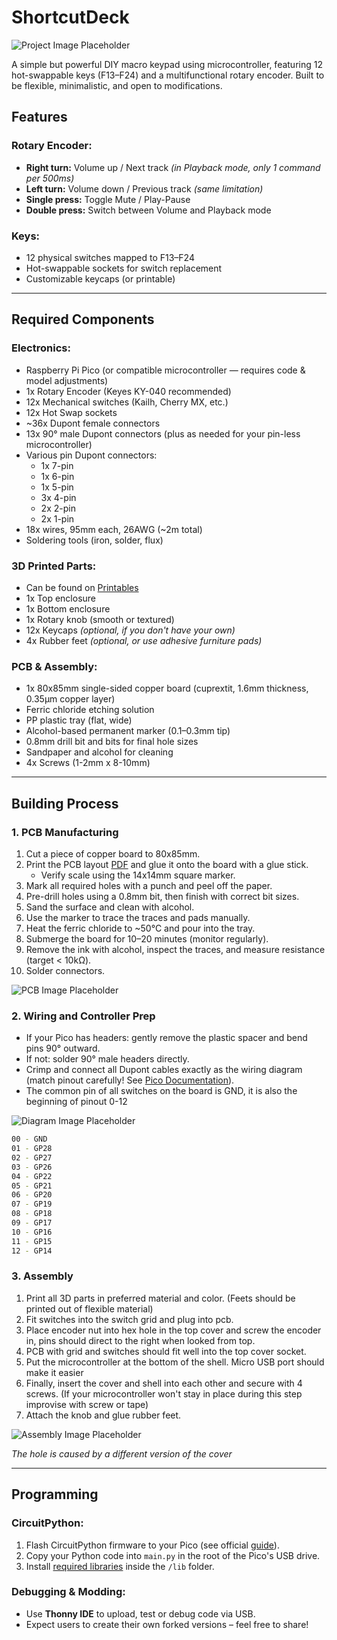 # ShortcutDeck

![Project Image Placeholder](https://github.com/MichalJef/ShortcutDeck/blob/main/docs/shortcutdeck_dark.png)

A simple but powerful DIY macro keypad using microcontroller, featuring 12 hot-swappable keys (F13–F24) and a multifunctional rotary encoder. Built to be flexible, minimalistic, and open to modifications.

## Features

### Rotary Encoder:
- **Right turn:** Volume up / Next track *(in Playback mode, only 1 command per 500ms)*
- **Left turn:** Volume down / Previous track *(same limitation)*
- **Single press:** Toggle Mute / Play-Pause
- **Double press:** Switch between Volume and Playback mode

### Keys:
- 12 physical switches mapped to F13–F24
- Hot-swappable sockets for switch replacement
- Customizable keycaps (or printable)

---

## Required Components

### Electronics:
- Raspberry Pi Pico (or compatible microcontroller — requires code & model adjustments)
- 1x Rotary Encoder (Keyes KY-040 recommended)
- 12x Mechanical switches (Kailh, Cherry MX, etc.)
- 12x Hot Swap sockets
- ~36x Dupont female connectors
- 13x 90° male Dupont connectors (plus as needed for your pin-less microcontroller)
- Various pin Dupont connectors:  
  - 1x 7-pin  
  - 1x 6-pin  
  - 1x 5-pin  
  - 3x 4-pin  
  - 2x 2-pin  
  - 2x 1-pin
- 18x wires, 95mm each, 26AWG (~2m total)
- Soldering tools (iron, solder, flux)

### 3D Printed Parts:
- Can be found on [Printables](https://www.printables.com/model/1300028-shortcutdeck-printable-parts)
- 1x Top enclosure
- 1x Bottom enclosure
- 1x Rotary knob (smooth or textured)
- 12x Keycaps *(optional, if you don't have your own)*
- 4x Rubber feet *(optional, or use adhesive furniture pads)*

### PCB & Assembly:
- 1x 80x85mm single-sided copper board (cuprextit, 1.6mm thickness, 0.35µm copper layer)
- Ferric chloride etching solution
- PP plastic tray (flat, wide)
- Alcohol-based permanent marker (0.1–0.3mm tip)
- 0.8mm drill bit and bits for final hole sizes
- Sandpaper and alcohol for cleaning
- 4x Screws (1-2mm x 8-10mm)

---

## Building Process

### 1. PCB Manufacturing
1. Cut a piece of copper board to 80x85mm.
2. Print the PCB layout [PDF](https://github.com/MichalJef/ShortcutDeck/blob/main/ShortcutDeck%20PCB%20v1.pdf) and glue it onto the board with a glue stick.
   - Verify scale using the 14x14mm square marker.
3. Mark all required holes with a punch and peel off the paper.
4. Pre-drill holes using a 0.8mm bit, then finish with correct bit sizes.
5. Sand the surface and clean with alcohol.
6. Use the marker to trace the traces and pads manually.
7. Heat the ferric chloride to ~50°C and pour into the tray.
8. Submerge the board for 10–20 minutes (monitor regularly).
9. Remove the ink with alcohol, inspect the traces, and measure resistance (target < 10kΩ).
10. Solder connectors.

![PCB Image Placeholder](https://github.com/MichalJef/ShortcutDeck/blob/main/docs/PCB%20preview.jpg)

### 2. Wiring and Controller Prep

- If your Pico has headers: gently remove the plastic spacer and bend pins 90° outward.
- If not: solder 90° male headers directly.
- Crimp and connect all Dupont cables exactly as the wiring diagram (match pinout carefully! See [Pico Documentation](https://www.raspberrypi.com/documentation/microcontrollers/pico-series.html#pinout-and-design-files-4)).
- The common pin of all switches on the board is GND, it is also the beginning of pinout 0-12

![Diagram Image Placeholder](https://github.com/MichalJef/ShortcutDeck/blob/main/docs/ShortcutDeck1.png)
```bash
00 - GND 
01 - GP28
02 - GP27
03 - GP26
04 - GP22
05 - GP21
06 - GP20
07 - GP19
08 - GP18
09 - GP17
10 - GP16
11 - GP15
12 - GP14
```

### 3. Assembly

1. Print all 3D parts in preferred material and color. (Feets should be printed out of flexible material)
2. Fit switches into the switch grid and plug into pcb.
3. Place encoder nut into hex hole in the top cover and screw the encoder in, pins should direct to the right when looked from top.
4. PCB with grid and switches should fit well into the top cover socket.
5. Put the microcontroller at the bottom of the shell. Micro USB port should make it easier
6. Finally, insert the cover and shell into each other and secure with 4 screws. (If your microcontroller won't stay in place during this step improvise with screw or tape)
7. Attach the knob and glue rubber feet.

![Assembly Image Placeholder](https://github.com/MichalJef/ShortcutDeck/blob/main/docs/preview.jpg)

*The hole is caused by a different version of the cover*

---

## Programming

### CircuitPython:

1. Flash CircuitPython firmware to your Pico (see official [guide](https://circuitpython.org/board/raspberry_pi_pico/)).
2. Copy your Python code into `main.py` in the root of the Pico's USB drive.
3. Install [required libraries](https://github.com/MichalJef/ShortcutDeck/tree/main/lib) inside the `/lib` folder.

### Debugging & Modding:
- Use **Thonny IDE** to upload, test or debug code via USB.
- Expect users to create their own forked versions – feel free to share!
